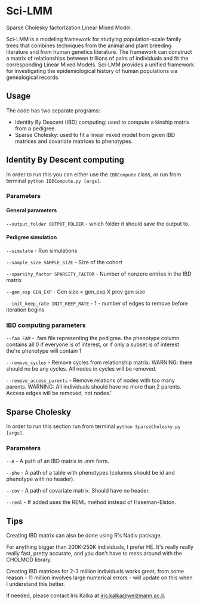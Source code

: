 # Sci-LMM
Sparse Cholesky factorIzation Linear Mixed Model.

Sci-LMM is a modeling framework for studying population-scale family trees that combines techniques from the animal and plant breeding literature and from human genetics literature. 
The framework can construct a matrix of relationships between trillions of pairs of individuals and fit the corresponding Linear Mixed Models. 
Sci-LMM provides a unified framework for investigating the epidemiological history of human populations via genealogical records.

## Usage
The code has two separate programs:
- Identity By Descent (IBD) computing: used to compute a kinship matrix from a pedigree. 
- Sparse Cholesky: used to fit a linear mixed model from given IBD matrices and covariate matrices to phenotypes.

## Identity By Descent computing
In order to run this you can either use the `IBDCompute` class, or run from terminal `python IBDCompute.py [args]`. 

### Parameters

#### General parameters

`--output_folder OUTPUT_FOLDER` - which folder it should save the output to.


#### Pedigree simulation
`--simulate` - Run simulations

`--sample_size SAMPLE_SIZE` - Size of the cohort

`--sparsity_factor SPARSITY_FACTOR` - Number of nonzero entries in the IBD matrix

`--gen_exp GEN_EXP`  - Gen size = gen_exp X prev gen size

`--init_keep_rate INIT_KEEP_RATE` - 1 - number of edges to remove before iteration begins


### IBD computing parameters
`--fam FAM` - .fam file representing the pedigree. the phenotype column contains all 0 if everyone is of interest, or if only a subset is of interest the're phenotype will contain 1

`--remove_cycles` - Remove cycles from relationship matrix. WARNING: there should no be any cycles. All nodes in cycles will be removed.

`--remove_access_parents` - Remove relations of nodes with too many parents. WARNING: All individuals should have no more than 2 parents. Access edges will be removed, not nodes.'

## Sparse Cholesky
In order to run this section run from terminal `python SparseCholesky.py [args]`.

### Parameters
`--A` - A path of an IBD matrix in .mm form.

`--phe` - A path of a table with phenotypes (columns should be id and phenotype with no header).

`--cov` - A path of covariate matrix. Should have no header. 

`--reml` - If added uses the REML method instead of Haseman-Elston.


## Tips
Creating IBD matrix can also be done using R's Nadiv package.

For anything bigger than 200K-250K individuals, I prefer HE. It's really really really fast, pretty accurate, and you don't have to mess around with the CHOLMOD library.

Creating IBD matrices for 2-3 million individuals works great, from some reason - 11 million involves large numerical errors - will update on this when I understand this better.

If needed, please contact Iris Kalka at iris.kalka@weizmann.ac.il.
